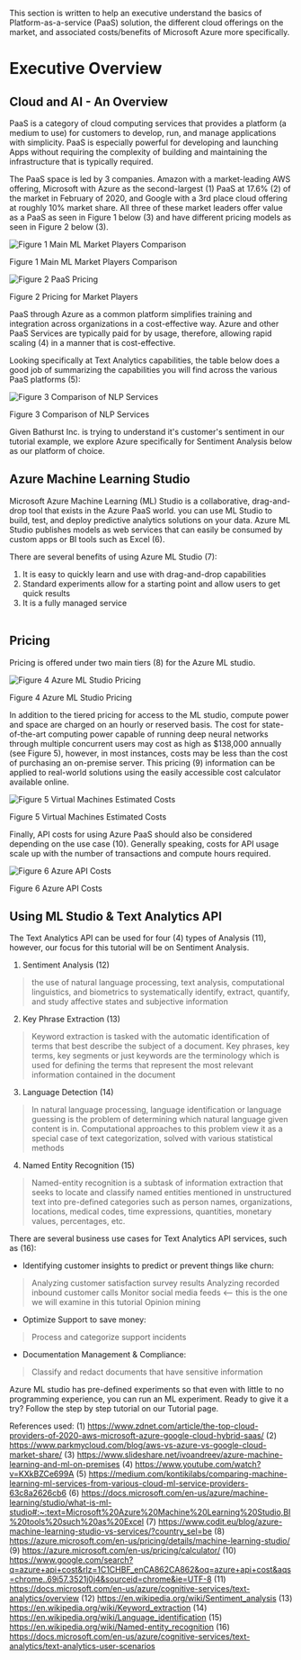This section is written to help an executive understand the basics of Platform-as-a-service (PaaS) solution, the different cloud offerings on the market, and associated costs/benefits of Microsoft Azure more specifically.

# **Executive Overview**

## **Cloud and AI - An Overview**

PaaS is a category of cloud computing services that provides a platform (a medium to use) for customers to develop, run, and manage applications with simplicity. PaaS is especially powerful for developing and launching Apps without requiring the complexity of building and maintaining the infrastructure that is typically required.

The PaaS space is led by 3 companies. Amazon with a market-leading AWS offering, Microsoft with Azure as the second-largest (1) PaaS at 17.6% (2) of the market in February of 2020, and Google with a 3rd place cloud offering at roughly 10% market share. All three of these market leaders offer value as a PaaS as seen in Figure 1 below (3) and have different pricing models as seen in Figure 2 below (3).

![Figure 1 Main ML Market Players Comparison](https://user-images.githubusercontent.com/55206834/86639331-baf02c80-bfa6-11ea-968a-397367814acd.png)

Figure 1 Main ML Market Players Comparison

![Figure 2 PaaS Pricing](https://user-images.githubusercontent.com/55206834/86639783-82048780-bfa7-11ea-97f9-9f9e05126edb.png)

Figure 2 Pricing for Market Players

PaaS through Azure as a common platform simplifies training and integration across organizations in a cost-effective way. Azure and other PaaS Services are typically paid for by usage, therefore, allowing rapid scaling (4) in a manner that is cost-effective. 

Looking specifically at Text Analytics capabilities, the table below does a good job of summarizing the capabilities you will find across the various PaaS platforms (5):
 
![Figure 3 Comparison of NLP Services](https://user-images.githubusercontent.com/55206834/86625341-f254de00-bf92-11ea-81a8-f0297571805d.png)

Figure 3 Comparison of NLP Services

Given Bathurst Inc. is trying to understand it's customer's sentiment in our tutorial example, we explore Azure specifically for Sentiment Analysis below as our platform of choice. 

## **Azure Machine Learning Studio**

Microsoft Azure Machine Learning (ML) Studio is a collaborative, drag-and-drop tool that exists in the Azure PaaS world. you can use ML Studio to build, test, and deploy predictive analytics solutions on your data. Azure ML Studio publishes models as web services that can easily be consumed by custom apps or BI tools such as Excel (6). 

There are several benefits of using Azure ML Studio (7): 
1. It is easy to quickly learn and use with drag-and-drop capabilities
2. Standard experiments allow for a starting point and allow users to get quick results
3. It is a fully managed service   
 
## **Pricing**

Pricing is offered under two main tiers (8) for the Azure ML studio.
 
![Figure 4 Azure ML Studio Pricing](https://user-images.githubusercontent.com/55206834/86628112-685b4400-bf97-11ea-9ea2-26d257612fac.png)

Figure 4 Azure ML Studio Pricing

In addition to the tiered pricing for access to the ML studio, compute power and space are charged on an hourly or reserved basis. The cost for state-of-the-art computing power capable of running deep neural networks through multiple concurrent users may cost as high as $138,000 annually (see Figure 5), however, in most instances, costs may be less than the cost of purchasing an on-premise server. This pricing (9) information can be applied to real-world solutions using the easily accessible cost calculator available online.

![Figure 5 Virtual Machines Estimated Costs](https://user-images.githubusercontent.com/55206834/86641606-44086300-bfa9-11ea-8a45-2ce7a3fce9ae.png)

Figure 5 Virtual Machines Estimated Costs

Finally, API costs for using Azure PaaS should also be considered depending on the use case (10). Generally speaking, costs for API usage scale up with the number of transactions and compute hours required.

![Figure 6 Azure API Costs](https://user-images.githubusercontent.com/55206834/86641866-73b76b00-bfa9-11ea-914a-71c0c18b5b70.png)

Figure 6 Azure API Costs
 
## **Using ML Studio & Text Analytics API**

The Text Analytics API can be used for four (4) types of Analysis (11), however, our focus for this tutorial will be on Sentiment Analysis.

1. Sentiment Analysis (12)  
> the use of natural language processing, text analysis, computational linguistics, and biometrics to systematically identify, extract, quantify, and study affective states and subjective information
2. Key Phrase Extraction (13)
> Keyword extraction is tasked with the automatic identification of terms that best describe the subject of a document. Key phrases, key terms, key segments or just keywords are the terminology which is used for defining the terms that represent the most relevant information contained in the document
3. Language Detection (14)
> In natural language processing, language identification or language guessing is the problem of determining which natural language given content is in. Computational approaches to this problem view it as a special case of text categorization, solved with various statistical methods
4. Named Entity Recognition (15) 
> Named-entity recognition is a subtask of information extraction that seeks to locate and classify named entities mentioned in unstructured text into pre-defined categories such as person names, organizations, locations, medical codes, time expressions, quantities, monetary values, percentages, etc.

There are several business use cases for Text Analytics API services, such as (16): 

* Identifying customer insights to predict or prevent things like churn:
> Analyzing customer satisfaction survey results 
> Analyzing recorded inbound customer calls
> Monitor social media feeds <-- this is the one we will examine in this tutorial
> Opinion mining

* Optimize Support to save money:
> Process and categorize support incidents

* Documentation Management & Compliance:
> Classify and redact documents that have sensitive information

Azure ML studio has pre-defined experiments so that even with little to no programming experience, you can run an ML experiment. Ready to give it a try? Follow the step by step tutorial on our Tutorial page.

References used:
(1) https://www.zdnet.com/article/the-top-cloud-providers-of-2020-aws-microsoft-azure-google-cloud-hybrid-saas/ 
(2) https://www.parkmycloud.com/blog/aws-vs-azure-vs-google-cloud-market-share/ 
(3) https://www.slideshare.net/ivoandreev/azure-machine-learning-and-ml-on-premises
(4) https://www.youtube.com/watch?v=KXkBZCe699A 
(5) https://medium.com/kontikilabs/comparing-machine-learning-ml-services-from-various-cloud-ml-service-providers-63c8a2626cb6 
(6) https://docs.microsoft.com/en-us/azure/machine-learning/studio/what-is-ml-studio#:~:text=Microsoft%20Azure%20Machine%20Learning%20Studio,BI%20tools%20such%20as%20Excel
(7) https://www.codit.eu/blog/azure-machine-learning-studio-vs-services/?country_sel=be
(8) https://azure.microsoft.com/en-us/pricing/details/machine-learning-studio/
(9) https://azure.microsoft.com/en-us/pricing/calculator/
(10) https://www.google.com/search?q=azure+api+cost&rlz=1C1CHBF_enCA862CA862&oq=azure+api+cost&aqs=chrome..69i57.3521j0j4&sourceid=chrome&ie=UTF-8
(11) https://docs.microsoft.com/en-us/azure/cognitive-services/text-analytics/overview
(12) https://en.wikipedia.org/wiki/Sentiment_analysis
(13) https://en.wikipedia.org/wiki/Keyword_extraction
(14) https://en.wikipedia.org/wiki/Language_identification
(15) https://en.wikipedia.org/wiki/Named-entity_recognition
(16) https://docs.microsoft.com/en-us/azure/cognitive-services/text-analytics/text-analytics-user-scenarios


